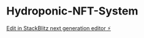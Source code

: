 # Hydroponic-NFT-System

[Edit in StackBlitz next generation editor ⚡️](https://stackblitz.com/~/github.com/miqueias-nascimentto/Hydroponic-NFT-System)